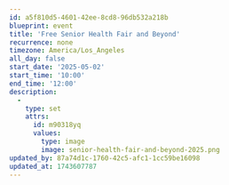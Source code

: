 ```yaml
---
id: a5f810d5-4601-42ee-8cd8-96db532a218b
blueprint: event
title: 'Free Senior Health Fair and Beyond'
recurrence: none
timezone: America/Los_Angeles
all_day: false
start_date: '2025-05-02'
start_time: '10:00'
end_time: '12:00'
description:
  -
    type: set
    attrs:
      id: m90318yq
      values:
        type: image
        image: senior-health-fair-and-beyond-2025.png
updated_by: 87a74d1c-1760-42c5-afc1-1cc59be16098
updated_at: 1743607787
---
```

